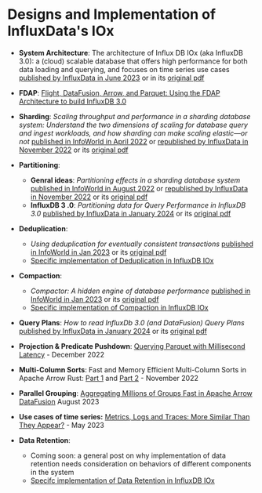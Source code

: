 # Designs and Implementation of InfluxData's IOx

* **System Architecture**: The architecture of Influx DB IOx (aka InfluxDB 3.0): a (cloud) scalable database that offers high performance for both data loading and querying, and focuses on time series use cases [published by InfluxData in June 2023](https://www.influxdata.com/blog/influxdb-3-0-system-architecture/) or in its [original pdf](InfluxDB_IOx_SystemArchitecture.pdf)

* **FDAP**: [Flight, DataFusion, Arrow, and Parquet: Using the FDAP Architecture to build InfluxDB 3.0](https://www.influxdata.com/blog/flight-datafusion-arrow-parquet-fdap-architecture-influxdb/)
  

* **Sharding**: *Scaling throughput and performance in a sharding database system: Understand the two dimensions of scaling for database query and ingest workloads, and how sharding can make scaling elastic—or not* [published in InfoWorld in April 2022](https://www.infoworld.com/article/3656915/scaling-throughput-and-performance-in-a-sharding-database-system.html) or [republished by InfluxData in November 2022](https://www.influxdata.com/blog/scaling-throughput-performance-sharding-database-system/) or its [original pdf](scaling_throughput_and_performance_in_a_sharidng_DB.pdf)
  
* **Partitioning**: 
  * **Genral ideas**: *Partitioning effects in a sharding database system* [published in InfoWorld in August 2022](https://www.infoworld.com/article/3666513/partitioning-for-performance-in-a-sharding-database-system.html) or [republished by InfluxData in November 2022](https://www.influxdata.com/blog/partitioning-performance-sharding-database-system/) or its [original pdf](partitioning_effects_in_a_sharding_database.pdf)
  * **InfluxDB 3 .0**:  *Partitioning data for Query Performance in InfluxDB 3.0* [published by InfluxData in January 2024](https://www.influxdata.com/blog/partitioning-data-query-performance-influxdb-3/) or its [original pdf](influxdb_3.0_partitionings.pdf)
  
* **Deduplication**:
  * *Using deduplication for eventually consistent transactions* [published in InfoWorld in Jan 2023](https://www.infoworld.com/article/3683915/using-deduplication-for-eventually-consistent-transactions.html) or its [original pdf](deduplication.pdf)
  * [Specific implementation of Deduplication in InfluxDB IOx](https://github.com/influxdata/influxdb_iox/blob/main/docs/dedup_and_sort.md)
  
* **Compaction**:
  * *Compactor: A hidden engine of database performance* [published in InfoWorld in Jan 2023](https://www.infoworld.com/article/3685496/compactor-a-hidden-engine-of-database-performance.html) or its [original pdf](compactor.pdf)
  * [Specific implementation of Compaction in InfluxDB IOx](https://github.com/influxdata/influxdb_iox/blob/main/docs/compactor.md)

* **Query Plans**: *How to read InfluxDb 3.0 (and DataFusion) Query Plans* [published by InfluxData in January 2024](https://www.influxdata.com/blog/how-read-influxdb-3-query-plans/) or its [original pdf](influxdb_3.0_query_plans.pdf)
    
* **Projection & Predicate Pushdown**: [Querying Parquet with Millisecond Latency](https://www.influxdata.com/blog/querying-parquet-millisecond-latency/) - December 2022
  
* **Multi-Column Sorts**: Fast and Memory Efficient Multi-Column Sorts in Apache Arrow Rust: [Part 1](https://arrow.apache.org/blog/2022/11/07/multi-column-sorts-in-arrow-rust-part-1/) and [Part 2](https://arrow.apache.org/blog/2022/11/07/multi-column-sorts-in-arrow-rust-part-2/) - November 2022
  
* **Parallel Grouping**: [Aggregating Millions of Groups Fast in Apache Arrow DataFusion](https://www.influxdata.com/blog/aggregating-millions-groups-fast-apache-arrow-datafusion/) August 2023

* **Use cases of time series:**  [Metrics, Logs and Traces: More Similar Than They Appear?](https://www.influxdata.com/blog/metrics-logs-traces-more-similar-than-they-appear/) - May 2023

* **Data Retention**:
  * Coming soon: a general post on why implementation of data retention needs consideration on behaviors of different components in the system
  * [Specifc implementation of Data Retention in InfluxDB IOx](https://github.com/influxdata/influxdb_iox/blob/main/docs/retention_policy.md)


